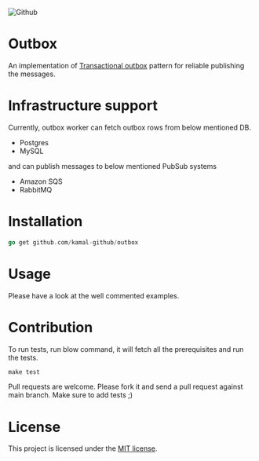 ![Github](https://github.com/kamal-github/outbox/workflows/Go/badge.svg)

Outbox
===

An implementation of [Transactional outbox](https://microservices.io/patterns/data/transactional-outbox.html) pattern for reliable publishing the messages.

Infrastructure support
===

Currently, outbox worker can fetch outbox rows from below mentioned DB.
* Postgres
* MySQL

and can publish messages to below mentioned PubSub systems
* Amazon SQS
* RabbitMQ

Installation
===

```go
go get github.com/kamal-github/outbox
```

Usage
===
Please have a look at the well commented examples.

Contribution
===

To run tests, run blow command, it will fetch all the prerequisites and run the tests.
```makefile
make test
```

Pull requests are welcome. Please fork it and send a pull request against main branch. Make sure to add tests ;)


# License
This project is licensed under the [MIT license](LICENSE).
